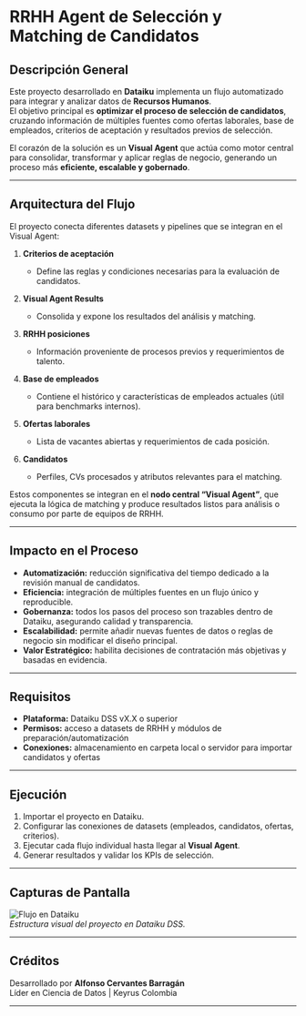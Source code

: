 # RRHH Agent de Selección y Matching de Candidatos

## Descripción General
Este proyecto desarrollado en **Dataiku** implementa un flujo automatizado para integrar y analizar datos de **Recursos Humanos**.  
El objetivo principal es **optimizar el proceso de selección de candidatos**, cruzando información de múltiples fuentes como ofertas laborales, base de empleados, criterios de aceptación y resultados previos de selección.

El corazón de la solución es un **Visual Agent** que actúa como motor central para consolidar, transformar y aplicar reglas de negocio, generando un proceso más **eficiente, escalable y gobernado**.

---

## Arquitectura del Flujo
El proyecto conecta diferentes datasets y pipelines que se integran en el Visual Agent:

1. **Criterios de aceptación**  
   - Define las reglas y condiciones necesarias para la evaluación de candidatos.  

2. **Visual Agent Results**  
   - Consolida y expone los resultados del análisis y matching.  

3. **RRHH posiciones**  
   - Información proveniente de procesos previos y requerimientos de talento.  

4. **Base de empleados**  
   - Contiene el histórico y características de empleados actuales (útil para benchmarks internos).  

5. **Ofertas laborales**  
   - Lista de vacantes abiertas y requerimientos de cada posición.  

6. **Candidatos**  
   - Perfiles, CVs procesados y atributos relevantes para el matching.

Estos componentes se integran en el **nodo central “Visual Agent”**, que ejecuta la lógica de matching y produce resultados listos para análisis o consumo por parte de equipos de RRHH.

---

## Impacto en el Proceso
- **Automatización:** reducción significativa del tiempo dedicado a la revisión manual de candidatos.  
- **Eficiencia:** integración de múltiples fuentes en un flujo único y reproducible.  
- **Gobernanza:** todos los pasos del proceso son trazables dentro de Dataiku, asegurando calidad y transparencia.  
- **Escalabilidad:** permite añadir nuevas fuentes de datos o reglas de negocio sin modificar el diseño principal.  
- **Valor Estratégico:** habilita decisiones de contratación más objetivas y basadas en evidencia.

---

## Requisitos
- **Plataforma:** Dataiku DSS vX.X o superior  
- **Permisos:** acceso a datasets de RRHH y módulos de preparación/automatización  
- **Conexiones:** almacenamiento en carpeta local o servidor para importar candidatos y ofertas  

---

## Ejecución
1. Importar el proyecto en Dataiku.  
2. Configurar las conexiones de datasets (empleados, candidatos, ofertas, criterios).  
3. Ejecutar cada flujo individual hasta llegar al **Visual Agent**.  
4. Generar resultados y validar los KPIs de selección.  

---

## Capturas de Pantalla
![Flujo en Dataiku](auditoria_agil.png)  
_Estructura visual del proyecto en Dataiku DSS._

---

## Créditos
Desarrollado por **Alfonso Cervantes Barragán**  
Líder en Ciencia de Datos | Keyrus Colombia  

---
